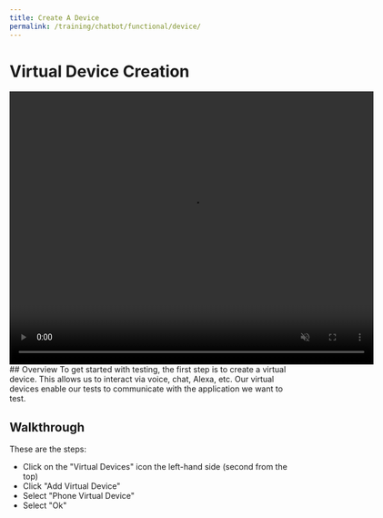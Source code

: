 ```yaml
---
title: Create A Device
permalink: /training/chatbot/functional/device/
---
```

# Virtual Device Creation
<video width="640" height="480" controls autoplay muted>
  <!--<source src='/assets/videos/Dashboard-IVR-IBM.mp4' alt="foo"  type="video/mp4">-->
  <source src='https://bespoken-random.s3.amazonaws.com/Bespoken_Dashboard_Demo_IBM_Marketplace.mp4#t=28' alt="foo"  type="video/mp4">
</video>
## Overview
To get started with testing, the first step is to create a virtual device. This allows us to interact via voice, chat, Alexa, etc. Our virtual devices enable our tests to communicate with the application we want to test.

## Walkthrough
These are the steps:
* Click on the "Virtual Devices" icon the left-hand side (second from the top)
* Click "Add Virtual Device"
* Select "Phone Virtual Device"
* Select "Ok"